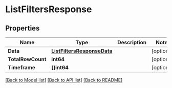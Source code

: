 # ListFiltersResponse

## Properties
Name | Type | Description | Notes
------------ | ------------- | ------------- | -------------
**Data** | [**ListFiltersResponseData**](ListFiltersResponse_data.md) |  | [optional] 
**TotalRowCount** | **int64** |  | [optional] 
**Timeframe** | **[]int64** |  | [optional] 

[[Back to Model list]](../README.md#documentation-for-models) [[Back to API list]](../README.md#documentation-for-api-endpoints) [[Back to README]](../README.md)


